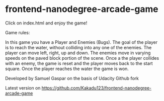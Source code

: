 frontend-nanodegree-arcade-game
===============================

Click on index.html and enjoy the game!

Game rules:

In this game you have a Player and Enemies (Bugs). The goal of the player is to reach the water, without colliding into any one of the enemies. The player can move left, right, up and down. The enemies move in varying speeds on the paved block portion of the scene. Once a the player collides with an enemy, the game is reset and the player moves back to the start square. Once the player reaches the water the game is won.

Developed by Samuel Gaspar on the basis of Udacity Github fork

Latest version on https://github.com/Kakadu123/frontend-nanodegree-arcade-game